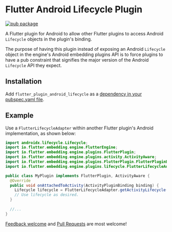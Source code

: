 # Flutter Android Lifecycle Plugin

[![pub package](https://img.shields.io/pub/v/flutter_plugin_android_lifecycle.svg)](https://pub.dartlang.org/packages/flutter_plugin_android_lifecycle)

A Flutter plugin for Android to allow other Flutter plugins to access  Android `Lifecycle` objects
in the plugin's binding.

The purpose of having this plugin instead of exposing an Android `Lifecycle` object in the engine's
Android embedding plugins API is to force plugins to have a pub constraint that signifies the
major version of the Android `Lifecycle` API they expect.

## Installation

Add `flutter_plugin_android_lifecycle` as a [dependency in your pubspec.yaml file](https://flutter.io/using-packages/).

## Example

Use a `FlutterLifecycleAdapter` within another Flutter plugin's Android implementation, as shown
below:

```java
import androidx.lifecycle.Lifecycle;
import io.flutter.embedding.engine.FlutterEngine;
import io.flutter.embedding.engine.plugins.FlutterPlugin;
import io.flutter.embedding.engine.plugins.activity.ActivityAware;
import io.flutter.embedding.engine.plugins.FlutterPlugin.FlutterPluginBinding;
import io.flutter.embedding.engine.plugins.lifecycle.FlutterLifecycleAdapter;

public class MyPlugin implements FlutterPlugin, ActivityAware {
  @Override
  public void onAttachedToActivity(ActivityPluginBinding binding) {
    Lifecycle lifecycle = FlutterLifecycleAdapter.getActivityLifecycle(binding);
    // Use lifecycle as desired.
  }
  
  //...
}
```

[Feedback welcome](https://github.com/flutter/flutter/issues) and
[Pull Requests](https://github.com/flutter/plugins/pulls) are most welcome!
